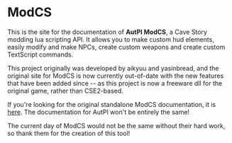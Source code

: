 # ModCS

This is the site for the documentation of **AutPI ModCS**, a Cave Story modding lua scripting API.
It allows you to make custom hud elements, easily modify and make NPCs, create custom weapons and
create custom TextScript commands.

This project originally was developed by aikyuu and yasinbread, and the original site for ModCS
is now currently out-of-date with the new features that have been added since -- as this project is now a freeware dll for the original game, rather than CSE2-based.

If you're looking for the original standalone ModCS documentation, it is [here](https://modcavestory.github.io). The documentation for AutPI won't be entirely the same!

The current day of ModCS would not be the same without their hard work, so thank them for the creation of this tool!